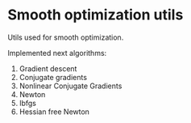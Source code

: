 # Smooth optimization utils
Utils used for smooth optimization. 

Implemented next algorithms:
1. Gradient descent
2. Conjugate gradients
3. Nonlinear Conjugate Gradients
4. Newton
5. lbfgs
6. Hessian free Newton
